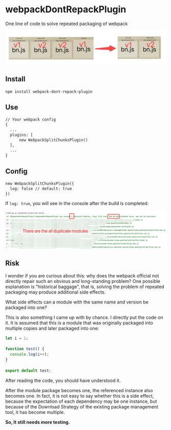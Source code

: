 # webpackDontRepackPlugin

One line of code to solve repeated packaging of webpack

![Example 1](https://github.com/aweiu/webpack-dont-repack-plugin/raw/main/examples/1.png)

## Install

```
npm install webpack-dont-repack-plugin
```

## Use

```
// Your webpack config
{
  ...
  plugins: [
      new WebpackSplitChunksPlugin()
  ],
  ...
}
```

## Config

```
new WebpackSplitChunksPlugin({
  log: false // default: true
})
```

If `log: true`, you will see in the console after the build is completed:

![Example 2](https://github.com/aweiu/webpack-dont-repack-plugin/raw/main/examples/2.png)

## Risk

I wonder if you are curious about this: why does the webpack official not directly repair such an obvious and long-standing problem? One possible explanation is "historical baggage", that is, solving the problem of repeated packaging may produce additional side effects.

What side effects can a module with the same name and version be packaged into one?

This is also something I came up with by chance. I directly put the code on it. It is assumed that this is a module that was originally packaged into multiple copies and later packaged into one:

```javascript
let i = 1;

function test() {
  console.log(i++);
}

export default test;
```

After reading the code, you should have understood it.

After the module package becomes one, the referenced instance also becomes one. In fact, it is not easy to say whether this is a side effect, because the expectation of each dependency may be one instance, but because of the Download Strategy of the existing package management tool, it has become multiple.

**So, It still needs more testing.**
